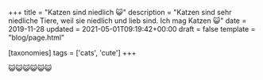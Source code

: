 +++
title = "Katzen sind niedlich 😺"
description = "Katzen sind sehr niedliche Tiere, weil sie niedlich und lieb sind. Ich mag Katzen 😺"
date = 2019-11-28
updated = 2021-05-01T09:19:42+00:00
draft = false
template = "blog/page.html" 

[taxonomies]
tags = ['cats', 'cute']
+++

😺😺😺😺😺😺